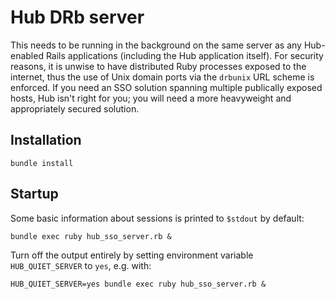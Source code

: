 # Hub DRb server

This needs to be running in the background on the same server as any Hub-enabled Rails applications (including the Hub application itself). For security reasons, it is unwise to have distributed Ruby processes exposed to the internet, thus the use of Unix domain ports via the `drbunix` URL scheme is enforced. If you need an SSO solution spanning multiple publically exposed hosts, Hub isn't right for you; you will need a more heavyweight and appropriately secured solution.

## Installation

```
bundle install
```

## Startup

Some basic information about sessions is printed to `$stdout` by default:

```
bundle exec ruby hub_sso_server.rb &
```

Turn off the output entirely by setting environment variable `HUB_QUIET_SERVER` to `yes`, e.g. with:

```
HUB_QUIET_SERVER=yes bundle exec ruby hub_sso_server.rb &
```
